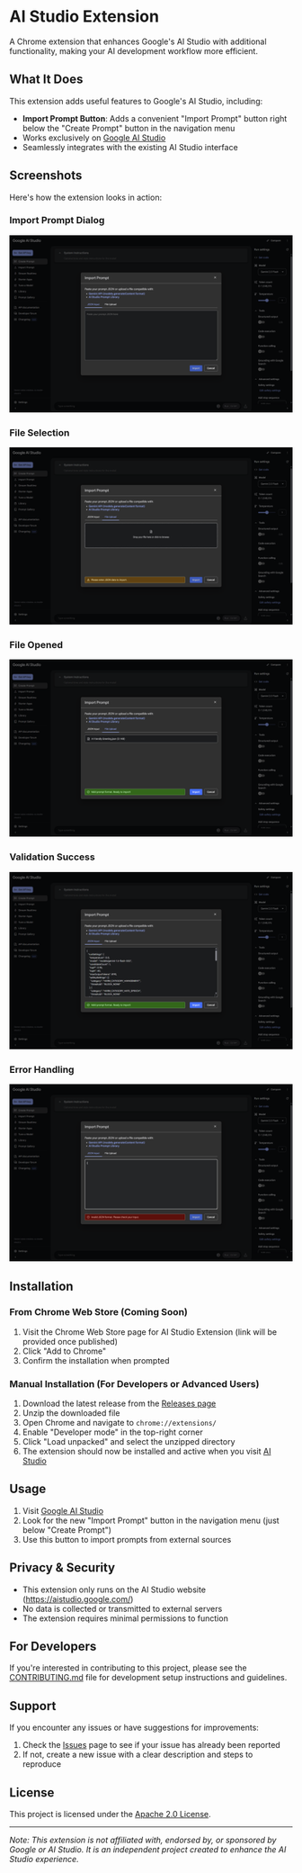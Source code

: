 # AI Studio Extension

A Chrome extension that enhances Google's AI Studio with additional functionality, making your AI development workflow more efficient.

## What It Does

This extension adds useful features to Google's AI Studio, including:

-   **Import Prompt Button**: Adds a convenient "Import Prompt" button right below the "Create Prompt" button in the navigation menu
-   Works exclusively on [Google AI Studio](https://aistudio.google.com/)
-   Seamlessly integrates with the existing AI Studio interface

## Screenshots

Here's how the extension looks in action:

### Import Prompt Dialog

![Import Prompt - Blank](docs/screenshots/PopupBlank.png)

### File Selection

![Import Prompt - File Selection](docs/screenshots/PopupFile.png)

### File Opened

![Import Prompt - File Opened](docs/screenshots/PopupFileOpened.png)

### Validation Success

![Import Prompt - Valid](docs/screenshots/PopupValid.png)

### Error Handling

![Import Prompt - Error](docs/screenshots/PopupError.png)

## Installation

### From Chrome Web Store (Coming Soon)

1. Visit the Chrome Web Store page for AI Studio Extension (link will be provided once published)
2. Click "Add to Chrome"
3. Confirm the installation when prompted

### Manual Installation (For Developers or Advanced Users)

1. Download the latest release from the [Releases page](https://github.com/Dillonu/ai-studio-extension/releases)
2. Unzip the downloaded file
3. Open Chrome and navigate to `chrome://extensions/`
4. Enable "Developer mode" in the top-right corner
5. Click "Load unpacked" and select the unzipped directory
6. The extension should now be installed and active when you visit [AI Studio](https://aistudio.google.com/)

## Usage

1. Visit [Google AI Studio](https://aistudio.google.com/)
2. Look for the new "Import Prompt" button in the navigation menu (just below "Create Prompt")
3. Use this button to import prompts from external sources

## Privacy & Security

-   This extension only runs on the AI Studio website (https://aistudio.google.com/)
-   No data is collected or transmitted to external servers
-   The extension requires minimal permissions to function

## For Developers

If you're interested in contributing to this project, please see the [CONTRIBUTING.md](CONTRIBUTING.md) file for development setup instructions and guidelines.

## Support

If you encounter any issues or have suggestions for improvements:

1. Check the [Issues](https://github.com/Dillonu/ai-studio-extension/issues) page to see if your issue has already been reported
2. If not, create a new issue with a clear description and steps to reproduce

## License

This project is licensed under the [Apache 2.0 License](LICENSE).

---

_Note: This extension is not affiliated with, endorsed by, or sponsored by Google or AI Studio. It is an independent project created to enhance the AI Studio experience._
